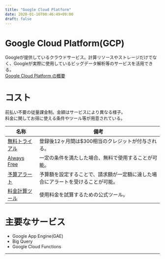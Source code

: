 ```yaml
---
title: "Google Cloud Platform"
date: 2020-01-16T00:46:49+09:00
draft: false
---
```


# Google Cloud Platform(GCP)
Googleが提供しているクラウドサービス。計算リソースやストレージだけでなく、Googleが実際に使用しているビッグデータ解析等のサービスを活用できる。  
[Google Cloud Platform の概要](https://cloud.google.com/docs/overview/?hl=ja)

# コスト
前払い不要の従量課金制。金額はサービスにより異なる様子。  
料金に関してお得に使える条件やツール等が用意されている。

|名称|備考|
|---|---|
|[無料トライアル](https://cloud.google.com/free/docs/gcp-free-tier)|登録後12ヶ月間は$300相当のクレジットが付与される。|
|[Always Free](https://cloud.google.com/free/docs/gcp-free-tier)|一定の条件を満たした場合、無料で使用することが可能。|
|[予算アラート](https://cloud.google.com/billing/docs/how-to/budgets?hl=ja)|予算額を設定することで、請求額が一定額に達した場合にアラートを受けることが可能。|
|[料金計算ツール](https://cloud.google.com/products/calculator/?hl=ja)|使用料金を試算するための公式ツール。|

# 主要なサービス
- Google App Engine(GAE)
- Big Query
- Google Cloud Functions

---